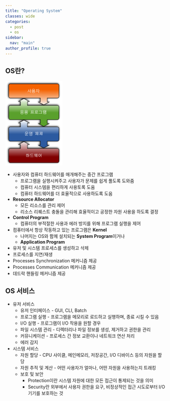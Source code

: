 ```yaml
---
title: "Operating System"
classes: wide
categories: 
  - post
  - os
sidebar:
  nav: "main"
author_profile: true
---
```

   
## OS란?
![post_thumbnail](/assets/images/180px-Operating_system_placement_kor.png)
* 사용자와 컴퓨터 하드웨어를 매개해주는 중간 프로그램
  * 프로그램을 실행시켜주고 사용자가 문제를 쉽게 풀도록 도와줌
  * 컴퓨터 시스템을 편리하게 사용토록 도움
  * 컴퓨터 하드웨어를 더 효율적으로 사용하도록 도움
* **Resource Allocator**
  * 모든 리소스를 관리 제어
  * 리소스 리퀘스트 충돌을 관리해 효율적이고 공정한 자원 사용을 하도록 결정
* **Control Program**
  * 컴퓨터의 부적절한 사용과 에러 방지를 위해 프로그램 실행을 제어
* 컴퓨터에서 항상 작동하고 있는 프로그램은 **Kernel**
  * 나머지는 OS와 함께 설치되는 **System Program**이거나
  * **Application Program**
* 유저 및 시스템 프로세스를 생성하고 삭제
* 프로세스를 지연/재생
* Processes Synchronization 메커니즘 제공
* Processes Communication 메커니즘 제공
* 데드락 핸들링 메커니즘 제공

## OS 서비스
* 유저 서비스
  * 유저 인터페이스 - GUI, CLI, Batch
  * 프로그램 실행 - 프로그램을 메모리로 로드하고 실행하며, 종료 시킬 수 있음
  * I/O 실행 - 프로그램이 I/O 작용을 원할 경우
  * 파일 시스템 관리 - 디렉터리나 파일 정보를 생성, 제거하고 권한을 관리
  * 커뮤니케이션 - 프로세스 간 정보 교환이나 네트워크 연산 처리
  * 에러 감지
* 시스템 서비스
  * 자원 할당 - CPU 사이클, 메인메모리, 저장공간, I/O 디바이스 등의 자원을 할당
  * 자원 추적 및 계산 - 어떤 사용자가 얼마나, 어떤 자원을 사용하는지 트래킹
  * 보호 및 보안
    * Protection이란 시스템 자원에 대한 모든 접근이 통제되는 것을 의미
    * Security란 외부에서 사용자 권한을 요구, 비정상적인 접근 시도로부터 I/O 기기를 보호하는 것